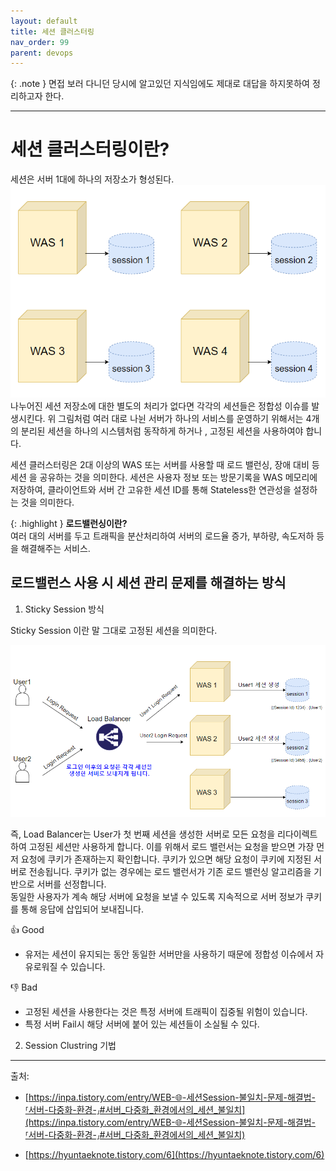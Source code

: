 ```yaml
---
layout: default
title: 세션 클러스터링
nav_order: 99
parent: devops
---
```



{: .note }
면접 보러 다니던 당시에 알고있던 지식임에도 제대로 대답을 하지못하여 정리하고자 한다.

---

# 세션 클러스터링이란?

세션은 서버 1대에 하나의 저장소가 형성된다.   
![세션1](./images/session1.png)
나누어진 세션 저장소에 대한 별도의 처리가 없다면 각각의 세션들은 정합성 이슈를 발생시킨다. 위 그림처럼 여러 대로 나뉜 서버가 하나의 서비스를 운영하기 위해서는 4개의 분리된
세션을 하나의 시스템처럼 동작하게 하거나 , 고정된 세션을 사용하여야 합니다.  

세션 클러스터링은 2대 이상의 WAS 또는 서버를 사용할 때 로드 밸런싱, 장애 대비 등 세션 을 공유하는 것을 의미한다.
세션은 사용자 정보 또는 방문기록을 WAS 메모리에 저장하여, 클라이언트와 서버 간 고유한 세션 ID를 통해 Stateless한 연관성을 설정하는 것을 의미한다.  

{: .highlight }
<b>로드밸런싱이란?</b>  
여러 대의 서버를 두고 트래픽을 분산처리하여 서버의 로드율 증가, 부하량, 속도저하 등을 해결해주는 서비스.



## 로드밸런스 사용 시 세션 관리 문제를 해결하는 방식

1. Sticky Session 방식

Sticky Session 이란 말 그대로 고정된 세션을 의미한다.  

![Sticky Session](./images/sticky-session.png)

즉, Load Balancer는 User가 첫 번째 세션을 생성한 서버로 모든 요청을 리다이렉트 하여 고정된 세션만 사용하게 합니다.
이를 위해서 로드 밸런서는 요청을 받으면 가장 먼저 요청에 쿠키가 존재하는지 확인합니다. 쿠키가 있으면 해당 요청이 쿠키에 지정된 서버로 전송됩니다. 쿠키가 없는 경우에는 로드 밸런서가 기존 로드 밸런싱 알고리즘을 기반으로 서버를 선정합니다.  
동일한 사용자가 계속 해당 서버에 요청을 보낼 수 있도록 지속적으로 서버 정보가 쿠키를 통해 응답에 삽입되어 보내집니다.    

👍 Good  
- 유저는 세션이 유지되는 동안 동일한 서버만을 사용하기 때문에 정합성 이슈에서 자유로워질 수 있습니다.  

👎 Bad  
- 고정된 세션을 사용한다는 것은 특정 서버에 트래픽이 집중될 위험이 있습니다.
- 특정 서버 Fail시 해당 서버에 붙어 있는 세션들이 소실될 수 있다.


2. Session Clustring 기법

---

출처:   
- [https://inpa.tistory.com/entry/WEB-🌐-세션Session-불일치-문제-해결법-⸢서버-다중화-환경-⸥#서버_다중화_환경에서의_세션_불일치](https://inpa.tistory.com/entry/WEB-🌐-세션Session-불일치-문제-해결법-⸢서버-다중화-환경-⸥#서버_다중화_환경에서의_세션_불일치)

- [https://hyuntaeknote.tistory.com/6](https://hyuntaeknote.tistory.com/6)



[Google]: http://www.google.com  
[Facebook]: http://www.facebook.com  
